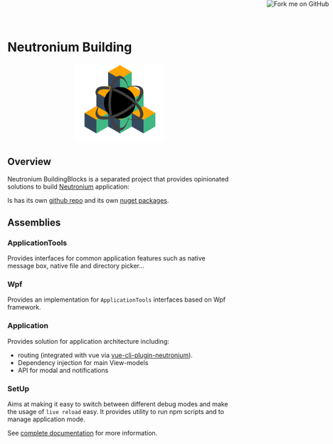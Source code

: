 <a href="https://github.com/NeutroniumCore/Neutronium" target="_blank">
  <img
    style="position: fixed; top: 0; right: 0; border: 0; z-index:99999"
    width="149"
    height="149"
    src="https://github.blog/wp-content/uploads/2008/12/forkme_right_gray_6d6d6d.png?resize=149%2C149"
    class="attachment-full size-full"
    alt="Fork me on GitHub"
    data-recalc-dims="1"
  />
</a>

# Neutronium Building


<p align="center"><img width="200"src="../images/logo/bb-logo.png"></p>

## Overview


Neutronium BuildingBlocks is a separated project that provides opinionated solutions to build [Neutronium](https://github.com/NeutroniumCore/Neutronium) application:

Is has its own [github repo](https://github.com/NeutroniumCore/Neutronium.BuildingBlocks/blob/master/README.md) and its own [nuget packages](https://www.nuget.org/packages/Neutronium.BuildingBlocks.Standard/).


## Assemblies

### ApplicationTools
Provides interfaces for common application features such as native message box, native file and directory picker...

### Wpf
Provides an implementation for `ApplicationTools` interfaces based on Wpf framework.

### Application
Provides solution for application architecture including:
  - routing (integrated with vue via [vue-cli-plugin-neutronium](https://github.com/NeutroniumCore/vue-cli-plugin-neutronium)).
  - Dependency injection for main View-models
  - API for modal and notifications
  
### SetUp
Aims at making it easy to switch between different debug modes and make the usage of `live reload` easy. It provides utility to run npm scripts and to manage application mode.


See [complete documentation](https://neutroniumcore.github.io/Neutronium.BuildingBlocks/) for more information.

